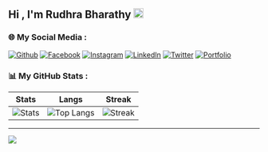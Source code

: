 <h2>Hi , I'm Rudhra Bharathy <img src="https://user-images.githubusercontent.com/74898301/225237568-0d1a5169-d209-418a-8acb-ae59f4359ebd.png" width="20"> </h2> 
<h3>🌐 My Social Media : </h3>


[![Github](https://img.shields.io/github/followers/RudhraBharathy?style=social)](https://github.com/RudhraBharathy) 
[![Facebook](https://img.shields.io/badge/Facebook-%231877F2.svg?logo=Facebook&logoColor=white)](https://facebook.com/bharathyganeshan) 
[![Instagram](https://img.shields.io/badge/Instagram-%23E4405F.svg?logo=Instagram&logoColor=white)](https://instagram.com/ig_rudhrabharathy)
[![LinkedIn](https://img.shields.io/badge/LinkedIn-%230077B5.svg?logo=linkedin&logoColor=white)](https://linkedin.com/in/rudhrabharathy)
[![Twitter](https://img.shields.io/badge/Twitter-%231DA1F2.svg?logo=Twitter&logoColor=white)](https://twitter.com/RudhraBharathy) 
[![Portfolio](https://img.shields.io/badge/Portfolio-ffffff.svg?&style=flat-square&logo=Google-Chrome&logoColor=black&link=https://rudhrabharathy.github.io/)](https://rudhrabharathy.github.io) 


<h3>📊 My GitHub Stats : </h3>

|  Stats      | Langs           | Streak  |
|:-------------:|:-------------:|:-----:|
| ![Stats](https://github-readme-stats.vercel.app/api?username=rudhrabharathy&theme=react&hide_border=true&include_all_commits=true&count_private=false) | ![Top Langs](https://github-readme-streak-stats.herokuapp.com/?user=rudhrabharathy&theme=react&hide_border=true) | ![Streak](https://github-readme-stats.vercel.app/api/top-langs/?username=rudhrabharathy&theme=react&hide_border=true&include_all_commits=true&count_private=false&layout=compact) |



---
[![](https://visitcount.itsvg.in/api?id=rudhrabharathy&icon=0&color=0)](https://visitcount.itsvg.in)
